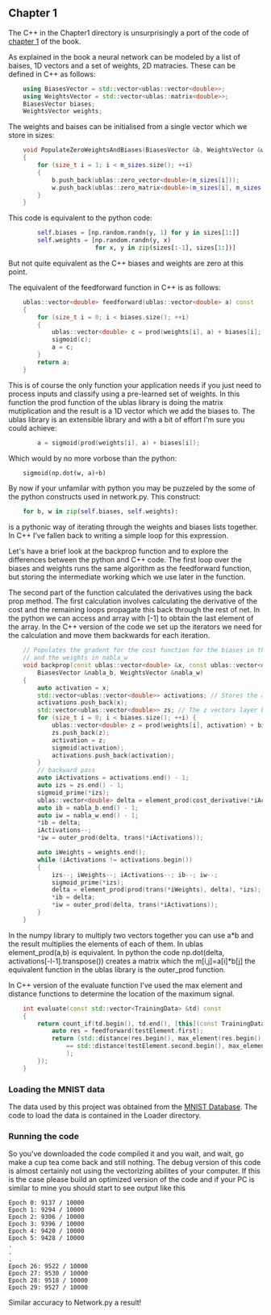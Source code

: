 ## Chapter 1
The C++ in the Chapter1 directory is unsurprisingly a port of the code of [chapter 1](http://neuralnetworksanddeeplearning.com/chap1.html)
of the book.

As explained in the book a neural network can be modeled by a list of baises, 1D vectors 
and a set of weights, 2D matracies. These can be defined in C++ as follows:
```c++
 	using BiasesVector = std::vector<ublas::vector<double>>;
	using WeightsVector = std::vector<ublas::matrix<double>>;
	BiasesVector biases;
	WeightsVector weights;
```
The weights and baises can be initialised from a single vector<int> which we store in sizes:
```C++
	void PopulateZeroWeightsAndBiases(BiasesVector &b, WeightsVector &w)  const
	{
		for (size_t i = 1; i < m_sizes.size(); ++i)
		{
			b.push_back(ublas::zero_vector<double>(m_sizes[i]));
			w.push_back(ublas::zero_matrix<double>(m_sizes[i], m_sizes[i - 1]));
		}
	}
```
This code is equivalent to the python code:
```python
        self.biases = [np.random.randn(y, 1) for y in sizes[1:]]
        self.weights = [np.random.randn(y, x)
                        for x, y in zip(sizes[:-1], sizes[1:])]
```
But not quite equivalent as the C++ biases and weights are zero at this point.

The equivalent of the feedforward function in C++ is as follows:
```c++
	ublas::vector<double> feedforward(ublas::vector<double> a) const
	{
		for (size_t i = 0; i < biases.size(); ++i)
		{
			ublas::vector<double> c = prod(weights[i], a) + biases[i];
			sigmoid(c);
			a = c;
		}
		return a;
	}
```
This is of course the only function your application needs if you just need to process inputs and classify using a pre-learned set of weights.
In this function the prod function of the ublas library is doing the matrix mutiplication and the result is a 1D vector which we add the biases to. 
The ublas library is an extensible library and with a bit of effort I'm sure you could achieve:
``` c++
		a = sigmoid(prod(weights[i], a) + biases[i]);
```
Which would by no more vorbose than the python:
``` python
	sigmoid(np.dot(w, a)+b)
```
By now if your unfamilar with python you may be puzzeled by the some of the python constructs used in network.py. This construct:
``` python
	for b, w in zip(self.biases, self.weights):
```
is a pythonic way of iterating through the weights and biases lists together. In C++ I've fallen back to writing a simple loop for this expression.

Let's have a brief look at the backprop function and to explore the differences between the python and C++ code. The first loop over the biases and weights
runs the same algorithm as the feedforward function, but storing the intermediate working which we use later in the function.

The second part of the function calculated the derivatives using the back prop method. The first calculation involves calculating the derivative of the cost and the
remaining loops propagate this back through the rest of net. In the python we can access and array with [-1] to obtain the last element of the array. In the 
C++ version of the code we set up the iterators we need for the calculation and move them backwards for each iteration.
```c++
	// Populates the gradent for the cost function for the biases in the vector nabla_b 
	// and the weights in nabla_w
	void backprop(const ublas::vector<double> &x, const ublas::vector<double> &y,
		BiasesVector &nabla_b, WeightsVector &nabla_w)
	{
		auto activation = x;
		std::vector<ublas::vector<double>> activations; // Stores the activations of each layer
		activations.push_back(x);
		std::vector<ublas::vector<double>> zs; // The z vectors layer by layer
		for (size_t i = 0; i < biases.size(); ++i) {
			ublas::vector<double> z = prod(weights[i], activation) + biases[i];
			zs.push_back(z);
			activation = z;
			sigmoid(activation);
			activations.push_back(activation);
		}
		// backward pass
		auto iActivations = activations.end() - 1;
		auto izs = zs.end() - 1;
		sigmoid_prime(*izs);
		ublas::vector<double> delta = element_prod(cost_derivative(*iActivations, y), *izs);
		auto ib = nabla_b.end() - 1;
		auto iw = nabla_w.end() - 1;
		*ib = delta;
		iActivations--;
		*iw = outer_prod(delta, trans(*iActivations));

		auto iWeights = weights.end();
		while (iActivations != activations.begin())
		{
			izs--; iWeights--; iActivations--; ib--; iw--;
			sigmoid_prime(*izs);
			delta = element_prod(prod(trans(*iWeights), delta), *izs);
			*ib = delta;
			*iw = outer_prod(delta, trans(*iActivations));
		}
	}
```
In the numpy library to multiply two vectors together you can use a*b and the result multiplies the elements of each of them. In ublas 
element_prod(a,b) is equivalent. In python the code np.dot(delta, activations[-l-1].transpose()) creates a matrix which the m[i,j]=a[i]*b[j]
the equivalent function in the ublas library is the outer_prod function. 

In C++ version of the evaluate function I've used the max element and distance functions to determine the location of the maximum 
signal.
```c++
	int evaluate(const std::vector<TrainingData> &td) const
	{
		return count_if(td.begin(), td.end(), [this](const TrainingData &testElement) {
			auto res = feedforward(testElement.first);
			return (std::distance(res.begin(), max_element(res.begin(), res.end()))
				== std::distance(testElement.second.begin(), max_element(testElement.second.begin(), testElement.second.end()))
				);
		});
	}
```

### Loading the MNIST data
The data used by this project was obtained from the [MNIST Database](http://yann.lecun.com/exdb/mnist/). The code to load the data is contained in
the Loader directory.

### Running the code
So you've downloaded the code compiled it and you wait, and wait, go make a cup tea come back and still nothing. The debug version of this code 
is almost certainly not using the vectorizing abilites of your computer. If this is the case please build an optimized version of the code 
and if your PC is similar to mine you should start to see output like this
```
Epoch 0: 9137 / 10000
Epoch 1: 9294 / 10000
Epoch 2: 9306 / 10000
Epoch 3: 9396 / 10000
Epoch 4: 9420 / 10000
Epoch 5: 9428 / 10000
.
.
.
Epoch 26: 9522 / 10000
Epoch 27: 9530 / 10000
Epoch 28: 9518 / 10000
Epoch 29: 9527 / 10000
```
Similar accuracy to Network.py a result!